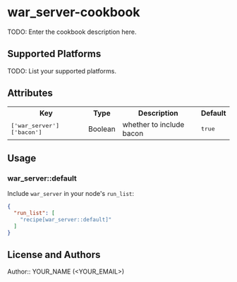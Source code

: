 # war_server-cookbook

TODO: Enter the cookbook description here.

## Supported Platforms

TODO: List your supported platforms.

## Attributes

<table>
  <tr>
    <th>Key</th>
    <th>Type</th>
    <th>Description</th>
    <th>Default</th>
  </tr>
  <tr>
    <td><tt>['war_server']['bacon']</tt></td>
    <td>Boolean</td>
    <td>whether to include bacon</td>
    <td><tt>true</tt></td>
  </tr>
</table>

## Usage

### war_server::default

Include `war_server` in your node's `run_list`:

```json
{
  "run_list": [
    "recipe[war_server::default]"
  ]
}
```

## License and Authors

Author:: YOUR_NAME (<YOUR_EMAIL>)
